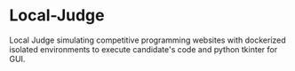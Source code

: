 # Local-Judge
Local Judge simulating competitive programming websites with dockerized isolated environments to execute candidate's code and python tkinter for GUI.
